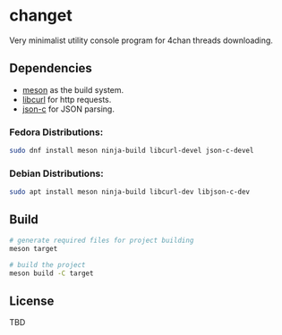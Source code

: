 # changet

Very minimalist utility console program for 4chan threads downloading.

## Dependencies

- [meson](https://mesonbuild.com/index.html) as the build system.
- [libcurl](https://curl.se/libcurl/) for http requests.
- [json-c](https://github.com/json-c/json-c) for JSON parsing.

### Fedora Distributions:

```sh
sudo dnf install meson ninja-build libcurl-devel json-c-devel
```

### Debian Distributions:

```sh
sudo apt install meson ninja-build libcurl-dev libjson-c-dev
```

## Build

```sh
# generate required files for project building
meson target
```

```sh
# build the project
meson build -C target
```

## License

TBD
